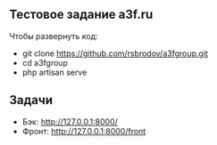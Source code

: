 
## Тестовое задание a3f.ru

Чтобы развернуть код:

- git clone https://github.com/rsbrodov/a3fgroup.git
- cd a3fgroup
- php artisan serve


## Задачи

- Бэк: http://127.0.0.1:8000/
- Фронт: http://127.0.0.1:8000/front
